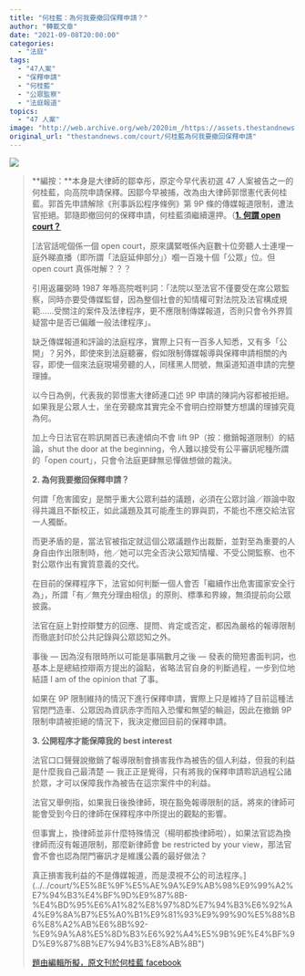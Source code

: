 ```yaml
---
title: "何桂藍：為何我要撤回保釋申請？"
author: "轉載文章"
date: "2021-09-08T20:00:00"
categories:
  - "法庭"
tags:
  - "47人案"
  - "保釋申請"
  - "何桂藍"
  - "公眾監察"
  - "法庭報道"
topics:
  - "47 人案"
image: "http://web.archive.org/web/2020im_/https://assets.thestandnews.com/media/photos/blue-link.png"
original_url: "thestandnews.com/court/何桂藍為何我要撤回保釋申請"
---
```

![](http://web.archive.org/web/2020im_/https://assets.thestandnews.com/media/photos/blue-link.png)

> **編按：**本身是大律師的鄒幸彤，原定今早代表初選 47 人案被告之一的何桂藍，向高院申請保釋。因鄒今早被捕，改為由大律師郭憬憲代表何桂藍。郭首先申請解除《刑事訴訟程序條例》第 9P 條的傳媒報道限制，遭法官拒絕。郭隨即撤回何的保釋申請，何桂藍須繼續還押。（[**1\. 何謂 open court？**](../../court/%E5%8E%9F%E5%AE%9A%E9%AB%98%E9%99%A2%E7%94%B3%E4%BF%9D%E9%87%8B-%E4%BD%95%E6%A1%82%E8%97%8D%E7%94%B3%E6%92%A4%E9%8A%B7%E5%A0%B1%E9%81%93%E9%99%90%E5%88%B6%E8%A2%AB%E6%8B%92-%E9%9A%A8%E5%8D%B3%E6%92%A4%E5%9B%9E%E4%BF%9D%E9%87%8B%E7%94%B3%E8%AB%8B")
> 
> [法官話呢個係一個 open court，原來講緊嘅係內庭數十位旁聽人士連埋一庭外睇直播（即所謂「法庭延伸部分」）嗰一百幾十個「公眾」位。但 open court 真係咁解？？？
> 
> 引用返羅弼時 1987 年喺高院嘅判詞：「法院以至法官不僅要受在席公眾監察，同時亦要受傳媒監督，因為整個社會的知情權可對法院及法官構成規範……受關注的案件及法律程序，更不應限制傳媒報道，否則只會令外界質疑當中是否已偏離一般法律程序」。
> 
> 缺乏傳媒報道和評論的法庭程序，實際上只有一百多人知悉，又有多「公開」？另外，即使來到法庭聽審，假如限制傳媒報導與保釋申請相關的內容，即使一個來法庭現場旁聽的人，同樣黑人問號，無渠道知道申請的完整理據。
> 
> 以今日為例，代表我的郭憬憲大律師連口述 9P 申請的陳詞內容都被拒絕。如果我是公眾人士，坐在旁聽席其實完全不會明白控辯雙方想講的理據究竟為何。
> 
> 加上今日法官在聆訊開首已表達傾向不會 lift 9P（按：撤銷報道限制）的結論，shut the door at the beginning，令人難以接受有公平審訊呢種所謂的「open court」，只會令法庭更肆無忌憚做想做的裁決。
> 
> **2\. 為何我要撤回保釋申請？**
> 
> 何謂「危害國安」是關乎重大公眾利益的議題，必須在公眾討論／辯論中取得共識且不斷校正，如此議題及其可能產生的罪與罰，不能也不應交給法官一人獨斷。
> 
> 而更矛盾的是，當法官被指定就這個公眾議題作出裁斷，並對至為重要的人身自由作出限制時，他／她可以完全否決公眾知情權、不受公開監察、也不對公眾作出有實質意義的交代。
> 
> 在目前的保釋程序下，法官如何判斷一個人會否「繼續作出危害國家安全行為」，所謂「有／無充分理由相信」的原則、標準和界線，無須提前向公眾披露。
> 
> 法官在庭上對控辯雙方的回應、提問、肯定或否定，都因為嚴格的報導限制而徹底封印於公共記錄與公眾認知之外。
> 
> 事後 — 因為沒有限時所以可能是事隔數月之後 — 發表的簡短書面判詞，也基本上是總結控辯兩方提出的論點，省略法官自身的判斷過程，一步到位地結語 I am of the opinion that 了事。
> 
> 如果在 9P 限制維持的情況下進行保釋申請，實際上只是維持了目前這種法官閉門造車、公眾因為資訊赤字而陷入恐懼和無望的輪迴，因此在撤銷 9P 限制申請被拒絕的情況下，我決定撤回目前的保釋申請。
> 
> **3\. 公開程序才能保障我的 best interest**
> 
> 法官口口聲聲說撤銷了報導限制會損害我作為被告的個人利益，但我的利益是什麼我自己最清楚 — 我正正是覺得，只有將我的保釋申請聆訊過程公諸於眾，才可以保障我作為被告在這宗案件中的利益。
> 
> 法官又舉例指，如果我日後換律師，現在豁免報導限制的話，將來的律師可能會受到今日的律師在保釋程序中所提出的觀點的影響。
> 
> 但事實上，換律師並非什麼特殊情況（楊明都換律師啦），如果法官認為換律師而沒有報道限制，那麼新律師會 be restricted by your view，那法官會不會也認為閉門審訊才是維護公義的最好做法？
> 
> 真正損害我利益的不是傳媒報道，而是漠視不公的司法程序。](../../court/%E5%8E%9F%E5%AE%9A%E9%AB%98%E9%99%A2%E7%94%B3%E4%BF%9D%E9%87%8B-%E4%BD%95%E6%A1%82%E8%97%8D%E7%94%B3%E6%92%A4%E9%8A%B7%E5%A0%B1%E9%81%93%E9%99%90%E5%88%B6%E8%A2%AB%E6%8B%92-%E9%9A%A8%E5%8D%B3%E6%92%A4%E5%9B%9E%E4%BF%9D%E9%87%8B%E7%94%B3%E8%AB%8B") 
> 
> [題由編輯所擬，原文刊於](../../court/%E5%8E%9F%E5%AE%9A%E9%AB%98%E9%99%A2%E7%94%B3%E4%BF%9D%E9%87%8B-%E4%BD%95%E6%A1%82%E8%97%8D%E7%94%B3%E6%92%A4%E9%8A%B7%E5%A0%B1%E9%81%93%E9%99%90%E5%88%B6%E8%A2%AB%E6%8B%92-%E9%9A%A8%E5%8D%B3%E6%92%A4%E5%9B%9E%E4%BF%9D%E9%87%8B%E7%94%B3%E8%AB%8B")[何桂藍 facebook](http://web.archive.org/web/20210909104417/https://www.facebook.com/gwynethhokl/posts/379307143771218)